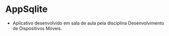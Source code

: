 # AppSqlite

* Aplicativo desenvolvido em sala de aula pela disciplina Desenvolvimento de Dispositivos Móveis.
